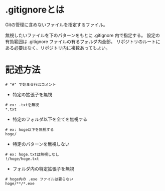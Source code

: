 
# .gitignoreとは 

Gitの管理に含めないファイルを指定するファイル。


無視したいファイルを下のパターンをもとに .gitignore 内で指定する。
設定の有効範囲は .gitignore ファイルの有るフォルダ内全部。
リポジトリのルートにある必要はなく、リポジトリ内に複数あってもよい。

# 記述方法

```
# "#" で始まる行はコメント
```

- 特定の拡張子を無視
```
# ex: .txtを無視
*.txt
```

- 特定のフォルダ以下を全てを無視する
```
# ex: hoge以下を無視する
hoge/
```

- 特定のパターンを無視しない
```
# ex: hoge.txtは無視しなし
!/hoge/hoge.txt
```

- フォルダ内の特定拡張子を無視
```
# hoge内の .exe ファイルは要らない
hoge/**/*.exe
```

